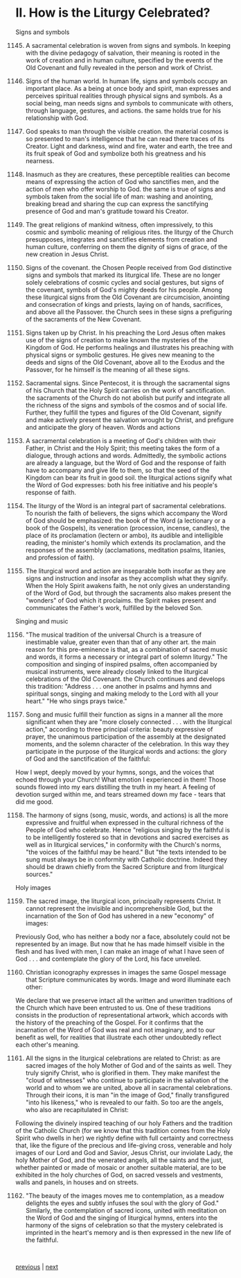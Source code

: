# II. How is the Liturgy Celebrated?

Signs and symbols

1145. A sacramental celebration is woven from signs and symbols. In keeping with the divine pedagogy of salvation, their meaning is rooted in the work of creation and in human culture, specified by the events of the Old Covenant and fully revealed in the person and work of Christ.

1146. Signs of the human world. In human life, signs and symbols occupy an important place. As a being at once body and spirit, man expresses and perceives spiritual realities through physical signs and symbols. As a social being, man needs signs and symbols to communicate with others, through language, gestures, and actions. the same holds true for his relationship with God.

1147. God speaks to man through the visible creation. the material cosmos is so presented to man's intelligence that he can read there traces of its Creator. Light and darkness, wind and fire, water and earth, the tree and its fruit speak of God and symbolize both his greatness and his nearness.

1148. Inasmuch as they are creatures, these perceptible realities can become means of expressing the action of God who sanctifies men, and the action of men who offer worship to God. the same is true of signs and symbols taken from the social life of man: washing and anointing, breaking bread and sharing the cup can express the sanctifying presence of God and man's gratitude toward his Creator.

1149. The great religions of mankind witness, often impressively, to this cosmic and symbolic meaning of religious rites. the liturgy of the Church presupposes, integrates and sanctifies elements from creation and human culture, conferring on them the dignity of signs of grace, of the new creation in Jesus Christ.

1150. Signs of the covenant. the Chosen People received from God distinctive signs and symbols that marked its liturgical life. These are no longer solely celebrations of cosmic cycles and social gestures, but signs of the covenant, symbols of God's mighty deeds for his people. Among these liturgical signs from the Old Covenant are circumcision, anointing and consecration of kings and priests, laying on of hands, sacrifices, and above all the Passover. the Church sees in these signs a prefiguring of the sacraments of the New Covenant.

1151. Signs taken up by Christ. In his preaching the Lord Jesus often makes use of the signs of creation to make known the mysteries of the Kingdom of God. He performs healings and illustrates his preaching with physical signs or symbolic gestures. He gives new meaning to the deeds and signs of the Old Covenant, above all to the Exodus and the Passover, for he himself is the meaning of all these signs.

1152. Sacramental signs. Since Pentecost, it is through the sacramental signs of his Church that the Holy Spirit carries on the work of sanctification. the sacraments of the Church do not abolish but purify and integrate all the richness of the signs and symbols of the cosmos and of social life. Further, they fulfill the types and figures of the Old Covenant, signify and make actively present the salvation wrought by Christ, and prefigure and anticipate the glory of heaven. Words and actions

1153. A sacramental celebration is a meeting of God's children with their Father, in Christ and the Holy Spirit; this meeting takes the form of a dialogue, through actions and words. Admittedly, the symbolic actions are already a language, but the Word of God and the response of faith have to accompany and give life to them, so that the seed of the Kingdom can bear its fruit in good soil. the liturgical actions signify what the Word of God expresses: both his free initiative and his people's response of faith.

1154. The liturgy of the Word is an integral part of sacramental celebrations. To nourish the faith of believers, the signs which accompany the Word of God should be emphasized: the book of the Word (a lectionary or a book of the Gospels), its veneration (procession, incense, candles), the place of its proclamation (lectern or ambo), its audible and intelligible reading, the minister's homily which extends its proclamation, and the responses of the assembly (acclamations, meditation psalms, litanies, and profession of faith).

1155. The liturgical word and action are inseparable both insofar as they are signs and instruction and insofar as they accomplish what they signify. When the Holy Spirit awakens faith, he not only gives an understanding of the Word of God, but through the sacraments also makes present the "wonders" of God which it proclaims. the Spirit makes present and communicates the Father's work, fulfilled by the beloved Son.

Singing and music

1156. "The musical tradition of the universal Church is a treasure of inestimable value, greater even than that of any other art. the main reason for this pre-eminence is that, as a combination of sacred music and words, it forms a necessary or integral part of solemn liturgy." The composition and singing of inspired psalms, often accompanied by musical instruments, were already closely linked to the liturgical celebrations of the Old Covenant. the Church continues and develops this tradition: "Address . . . one another in psalms and hymns and spiritual songs, singing and making melody to the Lord with all your heart." "He who sings prays twice."

1157. Song and music fulfill their function as signs in a manner all the more significant when they are "more closely connected . . . with the liturgical action," according to three principal criteria: beauty expressive of prayer, the unanimous participation of the assembly at the designated moments, and the solemn character of the celebration. In this way they participate in the purpose of the liturgical words and actions: the glory of God and the sanctification of the faithful:

How I wept, deeply moved by your hymns, songs, and the voices that echoed through your Church! What emotion I experienced in them! Those sounds flowed into my ears distilling the truth in my heart. A feeling of devotion surged within me, and tears streamed down my face - tears that did me good.

1158. The harmony of signs (song, music, words, and actions) is all the more expressive and fruitful when expressed in the cultural richness of the People of God who celebrate. Hence "religious singing by the faithful is to be intelligently fostered so that in devotions and sacred exercises as well as in liturgical services," in conformity with the Church's norms, "the voices of the faithful may be heard." But "the texts intended to be sung must always be in conformity with Catholic doctrine. Indeed they should be drawn chiefly from the Sacred Scripture and from liturgical sources."

Holy images

1159. The sacred image, the liturgical icon, principally represents Christ. It cannot represent the invisible and incomprehensible God, but the incarnation of the Son of God has ushered in a new "economy" of images:

Previously God, who has neither a body nor a face, absolutely could not be represented by an image. But now that he has made himself visible in the flesh and has lived with men, I can make an image of what I have seen of God . . . and contemplate the glory of the Lord, his face unveiled.

1160. Christian iconography expresses in images the same Gospel message that Scripture communicates by words. Image and word illuminate each other:

We declare that we preserve intact all the written and unwritten traditions of the Church which have been entrusted to us. One of these traditions consists in the production of representational artwork, which accords with the history of the preaching of the Gospel. For it confirms that the incarnation of the Word of God was real and not imaginary, and to our benefit as well, for realities that illustrate each other undoubtedly reflect each other's meaning.

1161. All the signs in the liturgical celebrations are related to Christ: as are sacred images of the holy Mother of God and of the saints as well. They truly signify Christ, who is glorified in them. They make manifest the "cloud of witnesses" who continue to participate in the salvation of the world and to whom we are united, above all in sacramental celebrations. Through their icons, it is man "in the image of God," finally transfigured "into his likeness," who is revealed to our faith. So too are the angels, who also are recapitulated in Christ:

Following the divinely inspired teaching of our holy Fathers and the tradition of the Catholic Church (for we know that this tradition comes from the Holy Spirit who dwells in her) we rightly define with full certainty and correctness that, like the figure of the precious and life-giving cross, venerable and holy images of our Lord and God and Savior, Jesus Christ, our inviolate Lady, the holy Mother of God, and the venerated angels, all the saints and the just, whether painted or made of mosaic or another suitable material, are to be exhibited in the holy churches of God, on sacred vessels and vestments, walls and panels, in houses and on streets.

1162. "The beauty of the images moves me to contemplation, as a meadow delights the eyes and subtly infuses the soul with the glory of God." Similarly, the contemplation of sacred icons, united with meditation on the Word of God and the singing of liturgical hymns, enters into the harmony of the signs of celebration so that the mystery celebrated is imprinted in the heart's memory and is then expressed in the new life of the faithful.

 

[previous](https://github.com/Tenari/non-fiction/blob/master/catechism/__P37.md) | [next](https://github.com/Tenari/non-fiction/blob/master/catechism/__P39.md)